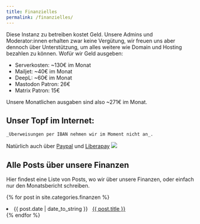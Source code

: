 ```yaml
---
title: Finanzielles
permalink: /finanzielles/
---
```


Diese Instanz zu betreiben kostet Geld. Unsere Admins und Moderator:innen erhalten zwar keine Vergütung, wir freuen uns aber dennoch über Unterstützung, um alles weitere wie Domain und Hosting bezahlen zu können.
Wofür wir Geld ausgeben:
- Serverkosten: ~130€ im Monat
- Mailjet: ~40€ im Monat
- DeepL: ~60€ im Monat
- Mastodon Patron: 26€
- Matrix Patron: 15€

Unsere Monatlichen ausgaben sind also ~271€ im Monat.

## Unser Topf im Internet:
    _Überweisungen per IBAN nehmen wir im Moment nicht an_.

Natürlich auch über [Paypal](https://paypal.me/nordensocial) und [Liberapay](https://liberapay.com/norden.social) <img src="https://img.shields.io/liberapay/patrons/norden.social.svg?logo=liberapay">


## Alle Posts über unsere Finanzen
Hier findest eine Liste von Posts, wo wir über unsere Finanzen, oder einfach nur den Monatsbericht schreiben.

{% for post in site.categories.finanzen %}
 <li><span>{{ post.date | date_to_string }}</span> &nbsp; <a href="{{ post.url }}">{{ post.title }}</a></li>
{% endfor %}
